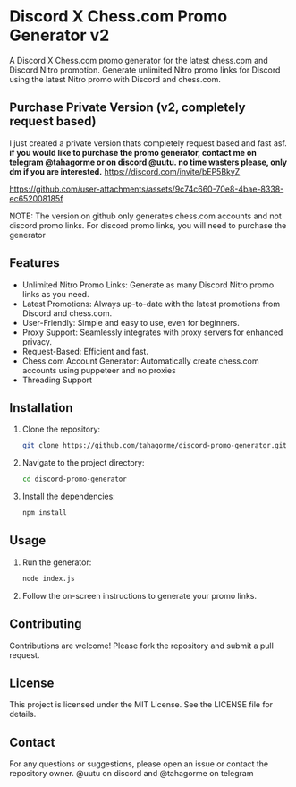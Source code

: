 # Discord X Chess.com Promo Generator v2

A Discord X Chess.com promo generator for the latest chess.com and Discord Nitro promotion. Generate unlimited Nitro promo links for Discord using the latest Nitro promo with Discord and chess.com.

## Purchase Private Version (v2, completely request based)
I just created a private version thats completely request based and fast asf.
**if you would like to purchase the promo generator, contact me on telegram @tahagorme or on discord @uutu.
no time wasters please, only dm if you are interested.**
https://discord.com/invite/bEP5BkyZ

https://github.com/user-attachments/assets/9c74c660-70e8-4bae-8338-ec652008185f







NOTE: The version on github only generates chess.com accounts and not discord promo links. For discord promo links, you will need to purchase the generator


## Features

- Unlimited Nitro Promo Links: Generate as many Discord Nitro promo links as you need.
- Latest Promotions: Always up-to-date with the latest promotions from Discord and chess.com.
- User-Friendly: Simple and easy to use, even for beginners.
- Proxy Support: Seamlessly integrates with proxy servers for enhanced privacy.
- Request-Based: Efficient and fast.
- Chess.com Account Generator: Automatically create chess.com accounts using puppeteer and no proxies
- Threading Support


## Installation

1. Clone the repository:
   ```sh
   git clone https://github.com/tahagorme/discord-promo-generator.git
   ```
2. Navigate to the project directory:
   ```sh
   cd discord-promo-generator
   ```
3. Install the dependencies:
   ```sh
   npm install
   ```

## Usage

1. Run the generator:
   ```sh
   node index.js
   ```
2. Follow the on-screen instructions to generate your promo links.

## Contributing

Contributions are welcome! Please fork the repository and submit a pull request.

## License

This project is licensed under the MIT License. See the LICENSE file for details.

## Contact

For any questions or suggestions, please open an issue or contact the repository owner.
@uutu on discord and @tahagorme on telegram
